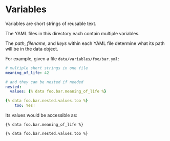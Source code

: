# Variables

Variables are short strings of reusable text.

The YAML files in this directory each contain multiple variables.

The *path*, *filename*, and *keys* within each YAML file determine what its path will be in the data object.

For example, given a file `data/variables/foo/bar.yml`:

```yaml
# multiple short strings in one file
meaning_of_life: 42

# and they can be nested if needed
nested:
  values: {% data foo.bar.meaning_of_life %}

{% data foo.bar.nested.values.too %}
    too: Yes!
```

Its values would be accessible as:

```
{% data foo.bar.meaning_of_life %}

{% data foo.bar.nested.values.too %}
```
